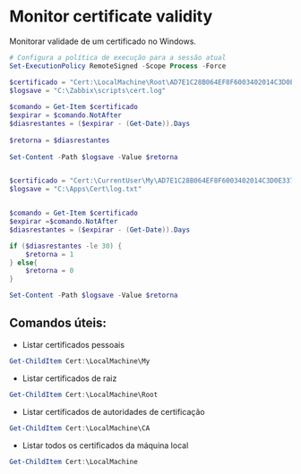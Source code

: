 # Monitor certificate validity

Monitorar validade de um certificado no Windows.


```ps1
# Configura a política de execução para a sessão atual
Set-ExecutionPolicy RemoteSigned -Scope Process -Force

$certificado = "Cert:\LocalMachine\Root\AD7E1C28B064EF8F6003402014C3D0E3370EB58A"
$logsave = "C:\Zabbix\scripts\cert.log"
 
$comando = Get-Item $certificado
$expirar = $comando.NotAfter
$diasrestantes = ($expirar - (Get-Date)).Days
 
$retorna = $diasrestantes
 
Set-Content -Path $logsave -Value $retorna
```

```ps1

$certificado = "Cert:\CurrentUser\My\AD7E1C28B064EF8F6003402014C3D0E3370EB58A"
$logsave = "C:\Apps\Cert\log.txt"


$comando = Get-Item $certificado
$expirar =$comando.NotAfter
$diasrestantes = ($expirar - (Get-Date)).Days

if ($diasrestantes -le 30) {
    $retorna = 1 
} else{
    $retorna = 0
}

Set-Content -Path $logsave -Value $retorna
```

<h2>Comandos úteis: </h2>

 *  Listar certificados pessoais
   ```ps1
Get-ChildItem Cert:\LocalMachine\My
```

*  Listar certificados de raiz
 ```ps1
Get-ChildItem Cert:\LocalMachine\Root
```

*  Listar certificados de autoridades de certificação
 ```ps1
Get-ChildItem Cert:\LocalMachine\CA
```

* Listar todos os certificados da máquina local
```ps1
Get-ChildItem Cert:\LocalMachine
```


